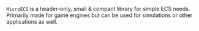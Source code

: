 `MicroECS` is a header-only, small & compact library for simple ECS needs. Primarily made for game engines but can be used for simulations or other applications as well.